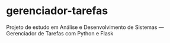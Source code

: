 # gerenciador-tarefas
Projeto de estudo em Análise e Desenvolvimento de Sistemas — Gerenciador de Tarefas com Python e Flask
